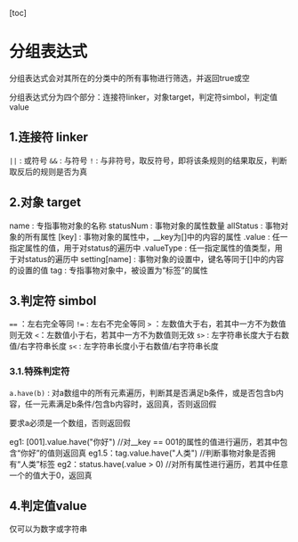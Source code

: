 [toc]

# 分组表达式

分组表达式会对其所在的分类中的所有事物进行筛选，并返回true或空

分组表达式分为四个部分：连接符linker，对象target，判定符simbol，判定值value

## 1.连接符 linker

`||` : 或符号
`&&` : 与符号
`!` : 与非符号，取反符号，即将该条规则的结果取反，判断取反后的规则是否为真

## 2.对象 target

name : 专指事物对象的名称
statusNum : 事物对象的属性数量
allStatus : 事物对象的所有属性
[key] : 事物对象的属性中，__key为[]中的内容的属性
	.value : 任一指定属性的值，用于对status的遍历中
	.valueType : 任一指定属性的值类型，用于对status的遍历中
setting[name] : 事物对象的设置中，键名等同于[]中的内容的设置的值
tag : 专指事物对象中，被设置为“标签”的属性

## 3.判定符 simbol

`==` ：左右完全等同
`!=` : 左右不完全等同
`>` ：左数值大于右，若其中一方不为数值则无效
`<`：左数值小于右，若其中一方不为数值则无效
`s>` : 左字符串长度大于右数值/右字符串长度
`s<` : 左字符串长度小于右数值/右字符串长度

### 3.1.特殊判定符

`a.have(b)` : 对a数组中的所有元素遍历，判断其是否满足b条件，或是否包含b内容，任一元素满足b条件/包含b内容时，返回真，否则返回假

要求a必须是一个数组，否则返回假

eg1: [001].value.have("你好") //对__key == 001的属性的值进行遍历，若其中包含“你好”的值则返回真
eg1.5：tag.value.have("人类") //判断事物对象是否拥有“人类”标签
eg2：status.have(.value > 0) //对所有属性进行遍历，若其中任意一个的值大于0，返回真

## 4.判定值value

仅可以为数字或字符串
